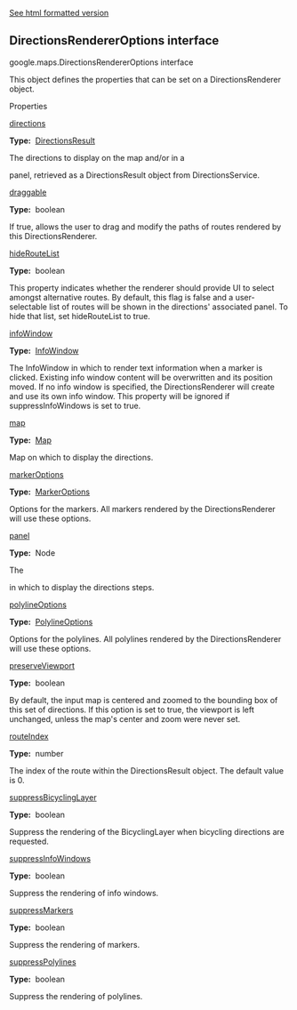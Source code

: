 [See html formatted version](https://huasofoundries.github.io/google-maps-documentation/DirectionsRendererOptions.html)


DirectionsRendererOptions interface
-----------------------------------

google.maps.DirectionsRendererOptions interface

This object defines the properties that can be set on a DirectionsRenderer object.

Properties

[directions](#DirectionsRendererOptions.directions)

**Type:**  [DirectionsResult](DirectionsResult.md)

The directions to display on the map and/or in a <div> panel, retrieved as a DirectionsResult object from DirectionsService.

[draggable](#DirectionsRendererOptions.draggable)

**Type:**  boolean

If true, allows the user to drag and modify the paths of routes rendered by this DirectionsRenderer.

[hideRouteList](#DirectionsRendererOptions.hideRouteList)

**Type:**  boolean

This property indicates whether the renderer should provide UI to select amongst alternative routes. By default, this flag is false and a user-selectable list of routes will be shown in the directions' associated panel. To hide that list, set hideRouteList to true.

[infoWindow](#DirectionsRendererOptions.infoWindow)

**Type:**  [InfoWindow](InfoWindow.md)

The InfoWindow in which to render text information when a marker is clicked. Existing info window content will be overwritten and its position moved. If no info window is specified, the DirectionsRenderer will create and use its own info window. This property will be ignored if suppressInfoWindows is set to true.

[map](#DirectionsRendererOptions.map)

**Type:**  [Map](Map.md)

Map on which to display the directions.

[markerOptions](#DirectionsRendererOptions.markerOptions)

**Type:**  [MarkerOptions](MarkerOptions.md)

Options for the markers. All markers rendered by the DirectionsRenderer will use these options.

[panel](#DirectionsRendererOptions.panel)

**Type:**  Node

The <div> in which to display the directions steps.

[polylineOptions](#DirectionsRendererOptions.polylineOptions)

**Type:**  [PolylineOptions](PolylineOptions.md)

Options for the polylines. All polylines rendered by the DirectionsRenderer will use these options.

[preserveViewport](#DirectionsRendererOptions.preserveViewport)

**Type:**  boolean

By default, the input map is centered and zoomed to the bounding box of this set of directions. If this option is set to true, the viewport is left unchanged, unless the map's center and zoom were never set.

[routeIndex](#DirectionsRendererOptions.routeIndex)

**Type:**  number

The index of the route within the DirectionsResult object. The default value is 0.

[suppressBicyclingLayer](#DirectionsRendererOptions.suppressBicyclingLayer)

**Type:**  boolean

Suppress the rendering of the BicyclingLayer when bicycling directions are requested.

[suppressInfoWindows](#DirectionsRendererOptions.suppressInfoWindows)

**Type:**  boolean

Suppress the rendering of info windows.

[suppressMarkers](#DirectionsRendererOptions.suppressMarkers)

**Type:**  boolean

Suppress the rendering of markers.

[suppressPolylines](#DirectionsRendererOptions.suppressPolylines)

**Type:**  boolean

Suppress the rendering of polylines.